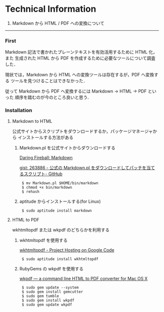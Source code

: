 Technical Information
================================================================================

1. Markdown から HTML / PDF への変換について
--------------------------------------------------------------------------------

### First

Markdown 記法で書かれたプレーンテキストを有効活用するために HTML 化，また
生成された HTML から PDF を作成するために必要なツールについて調査した．

現状では，Markdown から HTML への変換ツールは存在するが，PDF へ変換する
ツールを見つけることはできなかった．

従って Markdown から PDF へ変換するには Markdown → HTML → PDF といった
順序を踏むのが今のところ良いと思う．

### Installation

1. Markdown to HTML

    公式サイトからスクリプトをダウンロードするか，パッケージマネージャから
    インストールする方法がある

    1. Markdown.pl を公式サイトからダウンロードする

        [Daring Fireball: Markdown](http://daringfireball.net/projects/markdown/ "Daring Fireball: Markdown")

        [gist: 263886 - 公式の Markdown.pl をダウンロードしてパッチを当てるスクリプト- GitHub](http://gist.github.com/263886 "gist: 263886 - 公式の Markdown.pl をダウンロードしてパッチを当てるスクリプト- GitHub")

            $ mv Markdown.pl $HOME/bin/markdown
            $ chmod +x bin/markdown
            $ rehash

    2. aptitude からインストールする(for Linux)

            $ sudo aptitude install markdown

2. HTML to PDF

    wkhtmltopdf または wkpdf のどちらかを利用する

    1. wkhtmltopdf を使用する

        [wkhtmltopdf - Project Hosting on Google Code](http://code.google.com/p/wkhtmltopdf/ "wkhtmltopdf")

            $ sudo aptitude install wkhtmltopdf

    2. RubyGems の wkpdf を使用する

        [wkpdf — a command line HTML to PDF converter for Mac OS X](http://plessl.github.com/wkpdf/ "wkpdf")

            $ sudo gem update --system
            $ sudo gem install gemcutter
            $ sudo gem tumble
            $ sudo gem install wkpdf
            $ sudo gem update wkpdf
